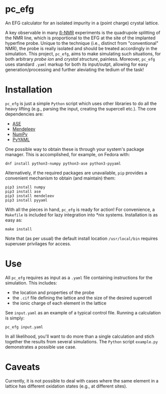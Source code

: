 # pc_efg

An EFG calculator for an isolated impurity in a (point charge) crystal lattice.

A key observable in many [β-NMR] experiments is the quadrupole splitting of the NMR line, which is proportional to the EFG at the site of the implanted hyperfine probe. Unique to the technique (i.e., distinct from "conventional" NMR), the probe is really isolated and should be treated accordingly in the simulation. This project, `pc_efg`, aims to make simulating such situations, for both arbitrary *probe ion* and *crystal structure*, painless. Moreover, `pc_efg` uses standard `.yaml` markup for both its input/outpt, allowing for easy generation/processing and further aleviating the tedium of the task!

# Installation

`pc_efg` is just a simple `Python` script which uses other libraries to do all the heavy lifting (e.g., parsing the input, creating the supercell etc.). The core dependencies are:
- [ASE]
- [Mendeleev]
- [NumPy]
- [PyYAML]

One possible way to obtain these is through your system's package manager. This is accomplished, for example, on Fedora with:
```
dnf install python3-numpy python3-ase python3-pyyaml
```

Alternatively, if the required packages are unavailable, `pip` provides a convenient mechanism to obtain (and maintain) them:
```
pip3 install numpy
pip3 install ase
pip3 install mendeleev
pip3 install pyyaml
```

With all the pieces in hand, `pc_efg` is ready for action! For convenience, a `Makefile` is included for lazy integration into *nix systems. Installation is as easy as:
```
make install
```
Note that (as per usual) the default install location `/usr/local/bin` requires superuser privilages for access.

# Use

All `pc_efg` requires as input as a `.yaml` file containing instructions for the simulation. This includes:
- the location and properties of the probe
- the `.cif` file defining the lattice and the size of the desired supercell
- the ionic charge of each element in the lattice

See `input.yaml` as an example of a typical control file. Running a calculation is simply:
```
pc_efg input.yaml
```

In all likelihood, you'll want to do more than a single calculation and stich together the results from several simulations. The `Python` script `example.py` demonstrates a possible use case.

# Caveats

Currently, it is not possible to deal with cases where the same element in a lattice has different oxidation states (e.g., at different sites).


[ASE]: https://wiki.fysik.dtu.dk/ase/
[β-NMR]: https://doi.org/10.1016/j.ssnmr.2015.02.004
[Mendeleev]: https://bitbucket.org/lukaszmentel/mendeleev/
[NumPy]: https://www.numpy.org/
[PyYAML]: https://pyyaml.org/
